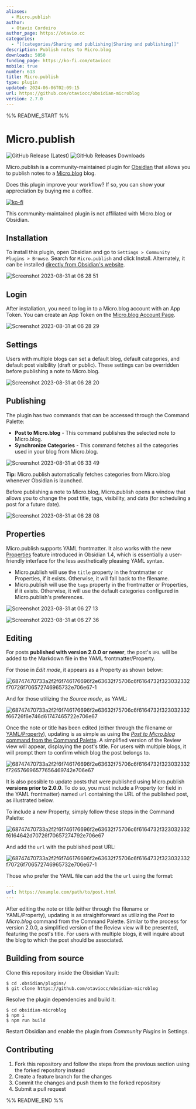 ```yaml
---
aliases:
  - Micro.publish
author:
  - Otavio Cordeiro
author_page: https://otavio.cc
categories:
  - "[[categories/Sharing and publishing|Sharing and publishing]]"
description: Publish notes to Micro.blog
downloads: 5050
funding_page: https://ko-fi.com/otaviocc
mobile: true
number: 613
title: Micro.publish
type: plugin
updated: 2024-06-06T02:09:15
url: https://github.com/otaviocc/obsidian-microblog
version: 2.7.0
---
```


%% README_START %%

# Micro.publish

![GitHub Release (Latest)](https://img.shields.io/github/manifest-json/v/otaviocc/obsidian-microblog?color=573E7A&logo=github&style=for-the-badge)
![GitHub Releases Downloads](https://img.shields.io/github/downloads/otaviocc/obsidian-microblog/total?color=573E7A&logo=github&style=for-the-badge)

Micro.publish is a community-maintained plugin for [Obsidian](https://obsidian.md/) that allows you to publish notes to a [Micro.blog](https://micro.blog/) blog.

Does this plugin improve your workflow? If so, you can show your appreciation by buying me a coffee.

[![ko-fi](https://ko-fi.com/img/githubbutton_sm.svg)](https://ko-fi.com/Z8Z0C9KPT)

This community-maintained plugin is not affiliated with Micro.blog or Obsidian.

## Installation

To install this plugin, open Obsidian and go to `Settings > Community Plugins > Browse`. Search for `Micro.publish` and click Install. Alternately, it can be installed [directly from Obsidian's website](https://obsidian.md/plugins?search=micro.publish).

![Screenshot 2023-08-31 at 06 28 51](https://github.com/otaviocc/obsidian-microblog/assets/139272/fa18e221-a8bc-42e3-99e7-56e9c370a4ac)

## Login

After installation, you need to log in to a Micro.blog account with an App Token. You can create an App Token on the [Micro.blog Account Page](https://micro.blog/account/apps).

![Screenshot 2023-08-31 at 06 28 29](https://github.com/otaviocc/obsidian-microblog/assets/139272/1d98c0ec-041f-43da-8c1d-fe38839adc26)

## Settings

Users with multiple blogs can set a default blog, default categories, and default post visibility (draft or public). These settings can be overridden before publishing a note to Micro.blog.

![Screenshot 2023-08-31 at 06 28 20](https://github.com/otaviocc/obsidian-microblog/assets/139272/3a6db0ae-bdb8-453f-91e6-a9333bdaa96f)

## Publishing

The plugin has two commands that can be accessed through the Command Palette:

- **Post to Micro.blog** - This command publishes the selected note to Micro.blog.
- **Synchronize Categories** - This command fetches all the categories used in your blog from Micro.blog.

![Screenshot 2023-08-31 at 06 33 49](https://github.com/otaviocc/obsidian-microblog/assets/139272/f22aaf35-cd4c-4213-9feb-805dac539a34)

**Tip:** Micro.publish automatically fetches categories from Micro.blog whenever Obsidian is launched.

Before publishing a note to Micro.blog, Micro.publish opens a window that allows you to change the post title, tags, visibility, and data (for scheduling a post for a future date).

![Screenshot 2023-08-31 at 06 28 08](https://github.com/otaviocc/obsidian-microblog/assets/139272/b8fe7e3d-f20c-448e-9bf2-67027da4e833)

## Properties

Micro.publish supports YAML frontmatter. It also works with the new [Properties](https://obsidian.md/changelog/2023-07-26-desktop-v1.4.0/) feature introduced in Obsidian 1.4, which is essentially a user-friendly interface for the less aesthetically pleasing YAML syntax.

* Micro.publish will use the `title` property in the frontmatter or Properties, if it exists. Otherwise, it will fall back to the filename.
* Micro.publish will use the `tags` property in the frontmatter or Properties, if it exists. Otherwise, it will use the default categories configured in Micro.publish's preferences.

![Screenshot 2023-08-31 at 06 27 13](https://github.com/otaviocc/obsidian-microblog/assets/139272/f6875982-959c-4c0f-a158-66df6917dde3)

![Screenshot 2023-08-31 at 06 27 36](https://github.com/otaviocc/obsidian-microblog/assets/139272/3c3e12c1-2aee-437c-b7ad-102b13fbe00a)

## Editing

For posts **published with version 2.0.0 or newer**, the post's `URL` will be added to the Markdown file in the YAML frontmatter/Property.

For those in _Edit mode_, it appears as a Property as shown below:

![68747470733a2f2f6f746176696f2e63632f75706c6f6164732f323032332f70726f706572746965732e706e67-1](https://github.com/otaviocc/obsidian-microblog/assets/139272/6488a0e8-e188-44c6-a8b9-040d85d88b84)

And for those utilizing the _Source mode_, as YAML:

![68747470733a2f2f6f746176696f2e63632f75706c6f6164732f323032332f66726f6e746d61747465722e706e67](https://github.com/otaviocc/obsidian-microblog/assets/139272/d17c9a63-4e98-4880-aa48-5901ba1265d3)

Once the note or title has been edited (either through the filename or [YAML/Property](https://otavio.cc/micropublish/#properties)), updating is as simple as using the [*Post to Micro.blog* command from the Command Palette](https://otavio.cc/micropublish/#publishing). A simplified version of the Review view will appear, displaying the post's title. For users with multiple blogs, it will prompt them to confirm which blog the post belongs to.

![68747470733a2f2f6f746176696f2e63632f75706c6f6164732f323032332f726576696577656469742e706e67](https://github.com/otaviocc/obsidian-microblog/assets/139272/cc8452c3-690d-4914-97e6-b04ed76b1e26)

It is also possible to update posts that were published using Micro.publish **versions prior to 2.0.0**. To do so, you must include a Property (or field in the YAML frontmatter) named `url` containing the URL of the published post, as illustrated below.

To include a new Property, simply follow these steps in the Command Palette:

![68747470733a2f2f6f746176696f2e63632f75706c6f6164732f323032332f6164642d70726f70657274792e706e67](https://github.com/otaviocc/obsidian-microblog/assets/139272/e6fa328d-9c78-4ed8-9872-5a1840ab702c)

And add the `url` with the published post URL:

![68747470733a2f2f6f746176696f2e63632f75706c6f6164732f323032332f70726f706572746965732e706e67-1](https://github.com/otaviocc/obsidian-microblog/assets/139272/6488a0e8-e188-44c6-a8b9-040d85d88b84)

Those who prefer the YAML file can add the the `url` using the format:

```yaml
---
url: https://example.com/path/to/post.html
---
```

After editing the note or title (either through the filename or YAML/Property), updating is as straightforward as utilizing the *Post to Micro.blog* command from the Command Palette. Similar to the process for version 2.0.0, a simplified version of the Review view will be presented, featuring the post's title. For users with multiple blogs, it will inquire about the blog to which the post should be associated.

## Building from source

Clone this repository inside the Obsidian Vault:

```
$ cd .obsidian/plugins/
$ git clone https://github.com/otaviocc/obsidian-microblog
```

Resolve the plugin dependencies and build it:

```
$ cd obsidian-microblog
$ npm i
$ npm run build
```

Restart Obsidian and enable the plugin from *Community Plugins* in Settings.

## Contributing

1. Fork this repository and follow the steps from the previous section using the forked repository instead
2. Create a feature branch for the changes
3. Commit the changes and push them to the forked repository
4. Submit a pull request


%% README_END %%